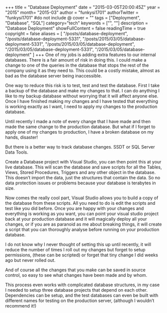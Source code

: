 +++
title = "Database Deployment"
date = "2015-03-05T20:00:45Z"
year = "2015"
month= "2015-03"
author = "funkysi1701"
authorTwitter = "funkysi1701" #do not include @
cover = ""
tags = ["Deployment", "Database", "SQL"]
category="tech"
keywords = ["", ""]
description =  "Database Deployment"
showFullContent = false
readingTime = true
copyright = false
aliases = [
    "/posts/database-deployment",
    "/posts/database-deployment-5331",
    "/posts/2015/03/05/database-deployment-5331",
    "/posts/2015/03/05/database-deployment",
    "/2015/03/05/database-deployment-5331",
    "/2015/03/05/database-deployment"
]
+++
One of my jobs is adding extra features to our internal databases. There is a fair amount of risk in doing this. I could make a change to one of the queries in the database that stops the rest of the company using it as they need to. This could be a costly mistake, almost as bad as the database server being inaccessible.

One way to reduce this risk is to test, test and test the database. First I take a backup of the database and make my changes to that. I can do anything I like to my backup database without worrying that it will affect anyone else. Once I have finished making my changes and I have tested that everything is working exactly as I want, I need to apply my changes to the production database.

Until recently I made a note of every change that I have made and then made the same change to the production database. But what if I forget to apply one of my changes to production, I have a broken database on my hands, disaster!

But there is a better way to track database changes. SSDT or SQL Server Data Tools.

Create a Database project with Visual Studio, you can then point this at your live database. This will scan the database and save scripts for all the Tables, Views, Stored Procedures, Triggers and any other object in the database. This doesn’t import the data, just the structures that contain the data. So no data protection issues or problems because your database is terabytes in size.

Now comes the really cool part, Visual Studio allows you to build a copy of the database from these scripts. All you need to do is edit the scripts and test like you did before. Once you are happy with your changes and everything is working as you want, you can point your visual studio project back at your production database and it will magically deploy all your changes, or if you are as paranoid as me about breaking things, it will create a script that you can thoroughly analyse before running on your production database.

I do not know why I never thought of setting this up until recently, it will reduce the number of times I roll out my changes but forget to setup permissions, (these can be scripted) or forget that tiny change I did weeks ago but never rolled out.

And of course all the changes that you make can be saved in source control, so easy to see what changes have been made and by whom.

This process even works with complicated database structures, in my case I needed to setup three database projects that depend on each other. Dependencies can be setup, and the test databases can even be built with different names for testing on the production server, (although I wouldn’t recommend it!)